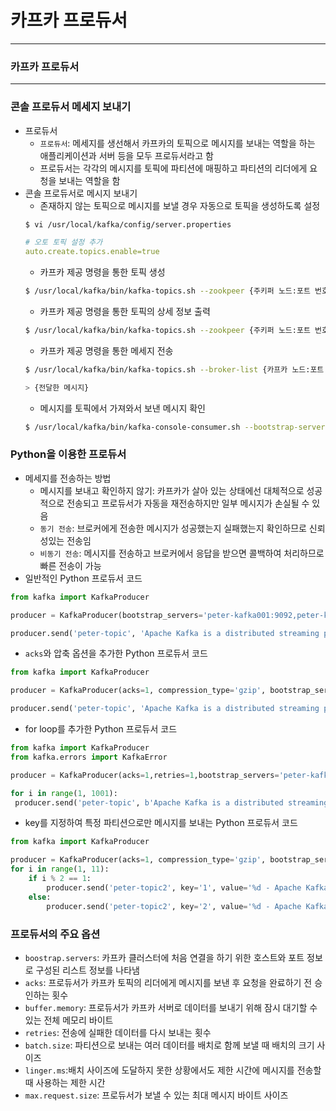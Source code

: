 
# 카프카 프로듀서

<hr>


### 카프카 프로듀서

<hr>


### 콘솔 프로듀서 메세지 보내기
* 프로듀서
  * `프로듀서`: 메세지를 생선해서 카프카의 토픽으로 메시지를 보내는 역할을 하는 애플리케이션과 서버 등을 모두 프로듀서라고 함
  * 프로듀서는 각각의 메시지를 토픽에 파티션에 매핑하고 파티션의 리더에게 요청을 보내는 역할을 함
* 콘솔 프로듀서로 메시지 보내기
  * 존재하지 않는 토픽으로 메시지를 보낼 경우 자동으로 토픽을 생성하도록 설정
  ```bash
  $ vi /usr/local/kafka/config/server.properties
  ```
  ```yml
  # 오토 토픽 설정 추가
  auto.create.topics.enable=true
  ```
  * 카프카 제공 명령을 통한 토픽 생성
  ```bash
  $ /usr/local/kafka/bin/kafka-topics.sh --zookpeer {주키퍼 노드:포트 번호 리스트} --topic {만들 토픽 이름} --partitions {파티션 개수} --replication-factor {리플리케이션 팩터 개수} --create 
  ```
  * 카프카 제공 명령을 통한 토픽의 상세 정보 출력
  ```bash
  $ /usr/local/kafka/bin/kafka-topics.sh --zookpeer {주키퍼 노드:포트 번호,...} --topic {토픽 이름} --describe 
  ```
  * 카프카 제공 명령을 통한 메세지 전송
  ```bash
  $ /usr/local/kafka/bin/kafka-topics.sh --broker-list {카프카 노드:포트 번호,...} --topic {토픽 이름}
  ```
  ```bash
  > {전달한 메시지}
  ```
  * 메시지를 토픽에서 가져와서 보낸 메시지 확인
  ```bash
  $ /usr/local/kafka/bin/kafka-console-consumer.sh --bootstrap-server {카프카 노드:포트 번호,...} --topic {토픽 이름} --from-beginning
  ```

### Python을 이용한 프로듀서
* 메세지를 전송하는 방법
  * 메시지를 보내고 확인하지 않기: 카프카가 살아 있는 상태에선 대체적으로 성공적으로 전송되고 프로듀서가 자동을 재전송하지만 일부 메시지가 손실될 수 있음
  * `동기 전송`: 브로커에게 전송한 메시지가 성공했는지 실패했는지 확인하므로 신뢰성있는 전송임
  * `비동기 전송`: 메시지를 전송하고 브로커에서 응답을 받으면 콜백하여 처리하므로 빠른 전송이 가능
* 일반적인 Python 프로듀서 코드
```py
from kafka import KafkaProducer

producer = KafkaProducer(bootstrap_servers='peter-kafka001:9092,peter-kafka002:9092,peter-kafka003:9092')

producer.send('peter-topic', 'Apache Kafka is a distributed streaming platform')
```
* `acks`와 압축 옵션을 추가한 Python 프로듀서 코드
```py
from kafka import KafkaProducer

producer = KafkaProducer(acks=1, compression_type='gzip', bootstrap_servers='peter-kafka001:9092,peter-kafka002:9092,peter-kafka003:9092')

producer.send('peter-topic', 'Apache Kafka is a distributed streaming platform')
```
* for loop를 추가한 Python 프로듀서 코드
```py
from kafka import KafkaProducer
from kafka.errors import KafkaError

producer = KafkaProducer(acks=1,retries=1,bootstrap_servers='peter-kafka001:9092,peter-kafka002:9092,peter-kafka003:9092')

for i in range(1, 1001):
 producer.send('peter-topic', b'Apache Kafka is a distributed streaming platform - %d' % i)
```
* key를 지정하여 특정 파티션으로만 메시지를 보내는 Python 프로듀서 코드
```py
from kafka import KafkaProducer

producer = KafkaProducer(acks=1, compression_type='gzip', bootstrap_servers='peter-kafka001:9092,peter-kafka002:9092,peter-kafka003:9092')
for i in range(1, 11):
	if i % 2 == 1:
		producer.send('peter-topic2', key='1', value='%d - Apache Kafka is a distributed streaming platform - key=1' % i)
 	else:
		producer.send('peter-topic2', key='2', value='%d - Apache Kafka is a distributed streaming platform - key=2' % i)
```
### 프로듀서의 주요 옵션
* `boostrap.servers`: 카프카 클러스터에 처음 연결을 하기 위한 호스트와 포트 정보로 구성된 리스트 정보를 나타냄
* `acks`: 프로듀서가 카프카 토픽의 리더에게 메시지를 보낸 후 요청을 완료하기 전 승인하는 횟수
* `buffer.memory`: 프로듀서가 카프카 서버로 데이터를 보내기 위해 잠시 대기할 수 있는 전체 메모리 바이트
* `retries`: 전송에 실패한 데이터를 다시 보내는 횟수
* `batch.size`: 파티션으로 보내는 여러 데이터를 배치로 함께 보낼 때 배치의 크기 사이즈
* `linger.ms`:배치 사이즈에 도달하지 못한 상황에서도 제한 시간에 메시지를 전송할 때 사용하는 제한 시간
* `max.request.size`: 프로듀서가 보낼 수 있는 최대 메시지 바이트 사이즈